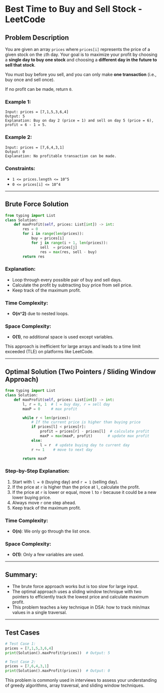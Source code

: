 # Best Time to Buy and Sell Stock - LeetCode

## Problem Description
You are given an array `prices` where `prices[i]` represents the price of a given stock on the `i`th day. Your goal is to maximize your profit by choosing a **single day to buy one stock** and choosing a **different day in the future to sell that stock**.

You must buy before you sell, and you can only make **one transaction** (i.e., buy once and sell once).

If no profit can be made, return `0`.

### Example 1:
```
Input: prices = [7,1,5,3,6,4]
Output: 5
Explanation: Buy on day 2 (price = 1) and sell on day 5 (price = 6), profit = 6 - 1 = 5.
```

### Example 2:
```
Input: prices = [7,6,4,3,1]
Output: 0
Explanation: No profitable transaction can be made.
```

### Constraints:
- `1 <= prices.length <= 10^5`
- `0 <= prices[i] <= 10^4`

---

## Brute Force Solution
```python
from typing import List
class Solution:
    def maxProfit(self, prices: List[int]) -> int:
        res = 0
        for i in range(len(prices)):
            buy = prices[i]
            for j in range(i + 1, len(prices)):
                sell  = prices[j]
                res = max(res, sell - buy)
        return res
```

### Explanation:
- Loop through every possible pair of buy and sell days.
- Calculate the profit by subtracting buy price from sell price.
- Keep track of the maximum profit.

### Time Complexity:
- **O(n^2)** due to nested loops.

### Space Complexity:
- **O(1)**, no additional space is used except variables.

This approach is inefficient for large arrays and leads to a time limit exceeded (TLE) on platforms like LeetCode.

---

## Optimal Solution (Two Pointers / Sliding Window Approach)
```python
from typing import List
class Solution:
    def maxProfit(self, prices: List[int]) -> int:
        l, r = 0, 1  # l = buy day, r = sell day
        maxP = 0     # max profit

        while r < len(prices):
            # If the current price is higher than buying price
            if prices[l] < prices[r]:
                profit = prices[r] - prices[l]  # calculate profit
                maxP = max(maxP, profit)       # update max profit
            else:
                l = r  # update buying day to current day
            r += 1    # move to next day

        return maxP
```

### Step-by-Step Explanation:
1. Start with `l = 0` (buying day) and `r = 1` (selling day).
2. If the price at `r` is higher than the price at `l`, calculate the profit.
3. If the price at `r` is lower or equal, move `l` to `r` because it could be a new lower buying price.
4. Always move `r` one step ahead.
5. Keep track of the maximum profit.

### Time Complexity:
- **O(n)**: We only go through the list once.

### Space Complexity:
- **O(1)**: Only a few variables are used.

---

## Summary:
- The brute force approach works but is too slow for large input.
- The optimal approach uses a sliding window technique with two pointers to efficiently track the lowest price and calculate maximum profit.
- This problem teaches a key technique in DSA: how to track min/max values in a single traversal.

---

## Test Cases
```python
# Test Case 1:
prices = [7,1,5,3,6,4]
print(Solution().maxProfit(prices))  # Output: 5

# Test Case 2:
prices = [7,6,4,3,1]
print(Solution().maxProfit(prices))  # Output: 0
```

This problem is commonly used in interviews to assess your understanding of greedy algorithms, array traversal, and sliding window techniques.